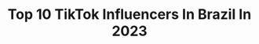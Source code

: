 ---
title: Top 10 TikTok Influencers In Brazil In 2023
description: >-
  Find top TikTok influencers in Brazil in 2023. Most popular hashtags: #fyp #foryou #foryoupage #fy.
platform: TikTok
hits: 7346
text_top: See the best TikTok influencers on inBeat.
text_bottom: inBeat has 7346 TikTok influencers like this in Brazil for you to work with.
profiles:
  - username: "marcosmonteirr"
    fullname: >-
      Marcos
    bio: >-
      neste perfil eu me auto saboto
    location: "Brazil"
    followers: 11100
    engagement: 1383
    commentsToLikes: 0.072968
    id: ckd0pt9ddhvdh0j23u57symuk
    verified: false
    hashtags: "#viral, #foryou, #foryoupage, #humor"
  - username: "itabunacorreria"
    fullname: >-
      Itabuna
    bio: >-
      Isaías 39 anos salvador Bahia Brasil isaiaslemosisa@gmail.com, 🦈🆁🅾🆃🅰 🅳🅾🆂
    location: "Brazil"
    followers: 5986
    engagement: 3365
    commentsToLikes: 0.449629
    id: ckb0qp7aqgdzx0j23t18hk77m
    verified: false
    hashtags: ""
  - username: "._.noah._.my._.life"
    fullname: >-
      ._.noah._.my._.life
    bio: >-
      eu faria tudo por um
    location: "Brazil"
    followers: 4326
    engagement: 2607
    commentsToLikes: 0.075769
    id: ckbfdwbbg7hky0j237niu3fly
    verified: false
    hashtags: "#durantemeutempoemcasa, #tiktok, #fyp, #foryoupage"
  - username: "fabifonsecaff"
    fullname: >-
      Fabi Fonseca
    bio: >-
      mãe da @luara
    location: "Brazil"
    followers: 443400
    engagement: 2489
    commentsToLikes: 0.024606
    id: ck8p0etajgel10j780f5z4u74
    verified: false
    hashtags: "#neverfitin"
  - username: "soundslikemari"
    fullname: >-
      mari 🏅
    bio: >-
      Vote SIM no link abaixo pra eu entrar na @nicehousebr
    location: "Brazil"
    followers: 366200
    engagement: 2199
    commentsToLikes: 0.059798
    id: ck9nqfyzn3itx0j78xy36m4xt
    verified: false
    hashtags: "#olimpinados, #fyp, #paravoce, #foryou"
  - username: "otaviogeraldo"
    fullname: >-
      Otavio Geraldo
    bio: >-
      • Me segue no insta ^ • SP - 14yo 🇧🇷/🇮🇹
    location: "Brazil"
    followers: 3547
    engagement: 2182
    commentsToLikes: 0.070773
    id: ck9nqnscr4mzh0j78k7n0cd8m
    verified: false
    hashtags: ""
  - username: "eunh02"
    fullname: >-
      Grace Kim
    bio: >-
      🇺🇸🇧🇷🇰🇷 Insta: eun_h02 YouTube: EunH 💌haeungrace2@gmail.com
    location: "Brazil"
    followers: 1100000
    engagement: 2027
    commentsToLikes: 0.030876
    id: cka0q5yjubdq10i78z3og42z1
    verified: false
    hashtags: "#foryoupage, #fyp, #foryou, #kpop"
  - username: "esdrascomedy"
    fullname: >-
      Esdras Comedy
    bio: >-
      Rumo a 3M 💼: edsaturninocontato@gmail.com 👇🏿Link pro meu canal na Twitch👇🏿
    location: "Brazil"
    followers: 2200000
    engagement: 1955
    commentsToLikes: 0.021310
    id: ck9gtc4efm4sf0j781odk9zye
    verified: true
    hashtags: "#com, #onepiece, #publi, #manh"
  - username: "brendodrawings"
    fullname: >-
      Brendo Dias
    bio: >-
      CEO em desenhos Contato: breendodias@gmail.com BSB🏳️‍🌈 IG ⤵️
    location: "Brazil"
    followers: 174500
    engagement: 1890
    commentsToLikes: 0.057814
    id: ck9ng9dp5f19a0j78ltejm9sy
    verified: false
    hashtags: "#desenhodigital, #desenho, #anime, #disney"
  - username: "regyannesouza1"
    fullname: >-
      Regyanne Souza
    bio: >-
      YouTube +769k "Regyanne Souza" Facebook +612k ❤️ Instagram 52k @Regyannesouzaaaa
    location: "Brazil"
    followers: 4286
    engagement: 1844
    commentsToLikes: 0.070226
    id: ckcptk5n1ob4j0j23sdjwbwb6
    verified: false
    hashtags: "#regyanne, #amo, #feliz, #like"
cities:
  - name: Rio de Janeiro
    link: /tiktok/brazil/rio-de-janeiro
  - name: Sao Paulo
    link: /tiktok/brazil/sao-paulo
---